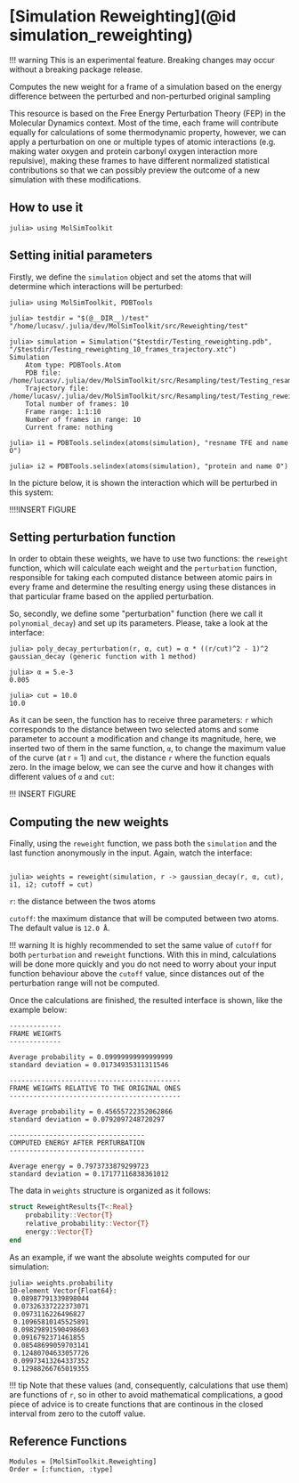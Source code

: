 # [Simulation Reweighting](@id simulation_reweighting)

!!! warning
    This is an experimental feature. Breaking changes may occur without 
    a breaking package release.

Computes the new weight for a frame of a simulation based on the energy difference between the perturbed and non-perturbed original sampling

This resource is based on the Free Energy Perturbation Theory (FEP) in the Molecular Dynamics context. Most of the time, each frame will contribute equally
for calculations of some thermodynamic property, however, we can apply a perturbation on one or multiple types of atomic
interactions (e.g. making water oxygen and protein carbonyl oxygen interaction more repulsive), making these frames to have different normalized statistical contributions so that we can 
possibly preview the outcome of a new simulation with these modifications.

## How to use it
```julia-repl
julia> using MolSimToolkit
```

## Setting initial parameters
Firstly, we define the ```simulation``` object and set the atoms that will determine which interactions will be perturbed:

```julia-repl
julia> using MolSimToolkit, PDBTools

julia> testdir = "$(@__DIR__)/test"
"/home/lucasv/.julia/dev/MolSimToolkit/src/Reweighting/test"

julia> simulation = Simulation("$testdir/Testing_reweighting.pdb", "/$testdir/Testing_reweighting_10_frames_trajectory.xtc")
Simulation 
    Atom type: PDBTools.Atom
    PDB file: /home/lucasv/.julia/dev/MolSimToolkit/src/Resampling/test/Testing_resampling.pdb
    Trajectory file: /home/lucasv/.julia/dev/MolSimToolkit/src/Resampling/test/Testing_reweighting_10_frames_trajectory.xtc
    Total number of frames: 10
    Frame range: 1:1:10
    Number of frames in range: 10
    Current frame: nothing

julia> i1 = PDBTools.selindex(atoms(simulation), "resname TFE and name O")

julia> i2 = PDBTools.selindex(atoms(simulation), "protein and name O")
```
In the picture below, it is shown the interaction which will be perturbed in this system:

!!!!INSERT FIGURE

## Setting perturbation function
In order to obtain these weights, we have to use two functions: the ```reweight``` function, which will calculate each weight and the ```perturbation``` function, responsible for taking each computed distance between atomic pairs in every frame and determine the resulting energy using these distances in that particular frame based on the applied perturbation.

So, secondly, we define some "perturbation" function (here we call it ```polynomial_decay```) and set up its parameters. Please, take a look at the interface:

```julia-repl
julia> poly_decay_perturbation(r, α, cut) = α * ((r/cut)^2 - 1)^2
gaussian_decay (generic function with 1 method)

julia> α = 5.e-3
0.005

julia> cut = 10.0
10.0
```

As it can be seen, the function has to receive three parameters: `r` which corresponds to the distance between two selected atoms and some parameter to account a modification and change its magnitude, here, we inserted two of them in the same function, `α`, to change the maximum value of the curve (at r = 1) and `cut`, the distance `r` where the function equals zero. In the image below, we can see the curve and how it changes with different values of `α` and `cut`:

!!! INSERT FIGURE

## Computing the new weights
Finally, using the ```reweight``` function, we pass both the ```simulation``` and the last function anonymously in the input. Again, watch the interface:

```julia-repl

julia> weights = reweight(simulation, r -> gaussian_decay(r, α, cut), i1, i2; cutoff = cut)
```

`r`: the distance between the twos atoms 

`cutoff`: the maximum distance that will be computed between two atoms. The default value is `12.0 Å`.

!!! warning
    It is highly recommended to set the same value of `cutoff` for both `perturbation` and `reweight` functions.
    With this in mind, calculations will be done more quickly and you do not need to worry about your input function
    behaviour above the `cutoff` value, since distances out of the perturbation range will not be computed.

Once the calculations are finished, the resulted interface is shown, like the example below:
```julia-repl
-------------
FRAME WEIGHTS
-------------

Average probability = 0.09999999999999999
standard deviation = 0.01734935311311546

-------------------------------------------
FRAME WEIGHTS RELATIVE TO THE ORIGINAL ONES
-------------------------------------------

Average probability = 0.45655722352062866
standard deviation = 0.0792097248720297

----------------------------------
COMPUTED ENERGY AFTER PERTURBATION
----------------------------------

Average energy = 0.7973733879299723
standard deviation = 0.17177116838361012
```

The data in ```weights``` structure is organized as it follows:

```julia
struct ReweightResults{T<:Real}
    probability::Vector{T}
    relative_probability::Vector{T}
    energy::Vector{T}
end
```

As an example, if we want the absolute weights computed for our simulation:

```julia-repl
julia> weights.probability
10-element Vector{Float64}:
 0.08987791339898044
 0.07326337222373071
 0.0973116226496827
 0.10965810145525891
 0.09829891590498603
 0.0916792371461855
 0.08548699059703141
 0.12480704633057726
 0.09973413264337352
 0.12988266765019355
```

!!! tip
    Note that these values (and, consequently, calculations that use them) are functions of `r`, 
    so in other to avoid mathematical complications, a good piece of advice is to create functions that 
    are continous in the closed interval from zero to the cutoff value.  

## Reference Functions
```@autodocs
Modules = [MolSimToolkit.Reweighting]
Order = [:function, :type]
```